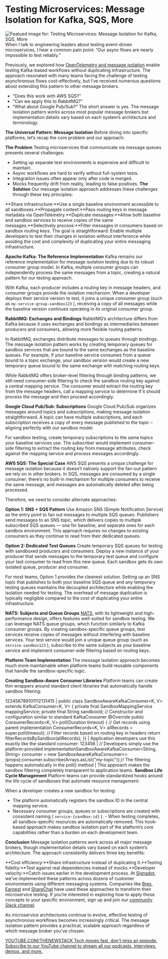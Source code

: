 # Testing Microservices: Message Isolation for Kafka, SQS, More
![Featued image for: Testing Microservices: Message Isolation for Kafka, SQS, More](https://cdn.thenewstack.io/media/2025/03/c0fae648-messages-1024x551.png)
When I talk to engineering leaders about testing event-driven microservices, I hear a common pain point: “Our async flows are nearly impossible to test reliably.”

Previously, we explored how [OpenTelemetry and message isolation](https://thenewstack.io/shift-left-meets-kafka-testing-event-driven-microservices/) enable testing Kafka-based workflows without duplicating infrastructure. The approach resonated with many teams facing the challenge of testing asynchronous flows cost-effectively, but I’ve received numerous questions about extending this pattern to other message brokers.

- “Does this work with AWS SQS?”
- “Can we apply this to RabbitMQ?”
- “What about Google Pub/Sub?”
The short answer is yes. The message isolation pattern works across most popular message brokers but implementation details vary based on each system’s architecture and terminology.

**The Universal Pattern: Message Isolation**
Before diving into specific platforms, let’s recap the core problem and our approach:

**The Problem**
Testing microservices that communicate via message queues presents several challenges:

- Setting up separate test environments is expensive and difficult to maintain.
- Async workflows are hard to verify without full-system tests.
- Integration issues often appear only after code is merged.
- Mocks frequently drift from reality, leading to false positives.
**The Solution**
Our message isolation approach addresses these challenges through these key principles:

**Share infrastructure:**Use a single baseline environment accessible to all sandboxes.**Propagate context:**Pass routing keys in message metadata via OpenTelemetry.**Duplicate messages:**Allow both baseline and sandbox services to receive copies of the same messages.**Selectively process:**Filter messages in consumers based on sandbox routing keys.
The goal is straightforward: Enable multiple developers to test their changes in isolation without interference while avoiding the cost and complexity of duplicating your entire messaging infrastructure.

**Apache Kafka: The Reference Implementation**
Kafka remains our reference implementation for message isolation testing due to its robust consumer group model. In Kafka, multiple consumer groups can independently process the same messages from a topic, creating a natural pattern for our testing approach.

With Kafka, each producer includes a routing key in message headers, and consumer groups provide the isolation mechanism. When a developer deploys their service version to test, it joins a unique consumer group (such as `my-service-group-sandbox123`
), receiving a copy of all messages while the baseline version continues operating in its original consumer group.

**RabbitMQ: Exchanges and Bindings**
RabbitMQ’s architecture differs from Kafka because it uses exchanges and bindings as intermediaries between producers and consumers, allowing more flexible routing patterns.

In RabbitMQ, exchanges distribute messages to queues through bindings. The message isolation pattern works by creating temporary queues for sandbox services that are bound to the same exchanges as the baseline queues. For example, if your baseline service consumes from a queue bound to a topic exchange, your sandbox version would create a new temporary queue bound to the same exchange with matching routing keys.

While RabbitMQ offers broker-level filtering through binding patterns, we still need consumer-side filtering to check the sandbox routing key against a central mapping service. The consumer would extract the routing key from the message headers, call a mapping service to determine if it should process the message and then proceed accordingly.

**Google Cloud Pub/Sub: Subscriptions**
Google Cloud Pub/Sub organizes messages around topics and subscriptions, making message isolation straightforward. A topic can have multiple subscriptions, and each subscription receives a copy of every message published to the topic – aligning perfectly with our sandbox model.

For sandbox testing, create temporary subscriptions to the same topics your baseline services use. The subscriber would implement consumer-side filtering to extract the routing key from message attributes, check against the mapping service and process messages accordingly.

**AWS SQS: The Special Case**
AWS SQS presents a unique challenge for message isolation because it doesn’t natively support the fan-out pattern we rely on in other brokers. In SQS, messages are consumed by a single consumer; there’s no built-in mechanism for multiple consumers to receive the same message, and messages are automatically deleted after being processed.

Therefore, we need to consider alternate approaches:

**Option 1: SNS + SQS Pattern**
Use Amazon SNS (Simple Notification Service) as the entry point to fan out messages to multiple SQS queues. Publishers send messages to an SNS topic, which delivers copies to multiple subscribed SQS queues — one for baseline, and separate ones for each sandbox environment. This approach requires no changes to existing consumers as they continue to read from their dedicated queues.

**Option 2: Dedicated Test Queues**
Create temporary SQS queues for testing with sandboxed producers and consumers. Deploy a new instance of your producer that sends messages to the temporary test queue and configure your test consumer to read from this new queue. Each sandbox gets its own isolated queue, producer and consumer.

For most teams, Option 1 provides the cleanest solution. Setting up an SNS topic that publishes to both your baseline SQS queue and any temporary testing queues maintains the decoupled architecture while enabling the isolation needed for testing. The overhead of message duplication is typically negligible compared to the cost of duplicating your entire infrastructure.

**NATS: Subjects and Queue Groups**
[NATS](https://nats.io/), with its lightweight and high-performance design, offers features well-suited for sandbox testing. We can leverage NATS queue groups, which function similarly to Kafka consumer groups.
By creating sandbox-specific queue groups, test services receive copies of messages without interfering with baseline services. Your test service would join a unique queue group (such as `service-sandbox123`
), subscribe to the same subjects as your baseline service and implement consumer-side filtering based on routing keys.

**Platform Team Implementation**
The message isolation approach becomes much more maintainable when platform teams build reusable components that handle the sandbox-specific logic.

**Creating Sandbox-Aware Consumer Libraries**
Platform teams can create thin wrappers around standard client libraries that automatically handle sandbox filtering:

123456789101112131415 |
public class SandboxAwareKafkaConsumer<K, V> extends KafkaConsumer<K, V> { private final SandboxMappingService mappingService; private final String sandboxId; // Constructor and configuration similar to standard KafkaConsumer @Override public ConsumerRecords<K, V> poll(Duration timeout) { // Get records using parent implementation ConsumerRecords<K, V> allRecords = super.poll(timeout); // Filter records based on routing key in headers return filterRecordsBySandbox(allRecords); }} |
Application developers use this exactly like the standard consumer:
123456 |
// Developers simply use the platform-provided implementationSandboxAwareKafkaConsumer<String, String> consumer = new SandboxAwareKafkaConsumer<>(props);consumer.subscribe(Arrays.asList("my-topic"));// The filtering happens automatically in the poll() method |
This approach makes the sandbox filtering completely transparent to application teams.
**Sandbox Life Cycle Management**
Platform teams can provide standardized hooks around the life cycle of sandboxes that automate resource management:

When a developer creates a new sandbox for testing:

- The platform automatically registers the sandbox ID in the central mapping service.
- Necessary consumer groups, queues or subscriptions are created with consistent naming (
`service-{sandbox-id}`
). - When testing completes, all sandbox-specific resources are automatically removed.
This hook-based approach makes sandbox isolation part of the platform’s core capabilities rather than a burden on each development team.

**Conclusion**
Message isolation patterns work across all major message brokers, though implementation details vary based on each system’s architecture. The approach consistently delivers three key benefits:

**Cost efficiency:**Share infrastructure instead of duplicating it.**Testing fidelity:**Test against real dependencies instead of mocks.**Developer velocity:**Catch issues earlier in the development process.
At [Signadot](https://www.signadot.com/), we’ve implemented these patterns across dozens of customer environments using different messaging systems. Companies like [Brex](https://www.signadot.com/case-studies/brex-uses-signadot-to-scale-developer-testing-across-100s-of-engineers), [Earnest](https://www.signadot.com/case-studies/how-earnest-empowers-developers-for-early-testing) and [ShareChat](https://www.signadot.com/case-studies/sharechat-chooses-signadot-giving-devs-high-quality-testing-feedback) have used these approaches to transform their microservice testing. If you’re interested in exploring how to apply these concepts to your specific environment, sign up and join our [community Slack channel](https://signadotcommunity.slack.com/join/shared_invite/zt-1estxm8pv-qfiaNfiFFCaW~eUlXsVoEQ#/shared-invite/email).

As microservice architectures continue to evolve, effective testing of asynchronous workflows becomes increasingly critical. The message isolation pattern provides a practical, scalable approach regardless of which message broker you’ve chosen.

[
YOUTUBE.COM/THENEWSTACK
Tech moves fast, don't miss an episode. Subscribe to our YouTube
channel to stream all our podcasts, interviews, demos, and more.
](https://youtube.com/thenewstack?sub_confirmation=1)